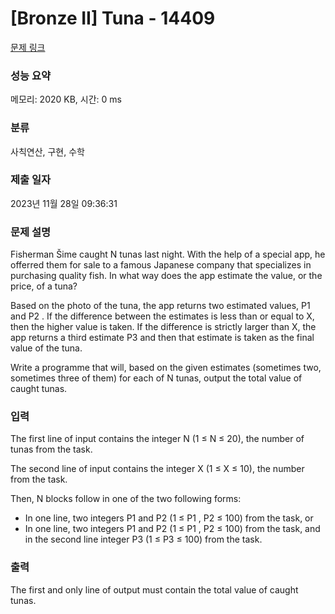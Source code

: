 # [Bronze II] Tuna - 14409 

[문제 링크](https://www.acmicpc.net/problem/14409) 

### 성능 요약

메모리: 2020 KB, 시간: 0 ms

### 분류

사칙연산, 구현, 수학

### 제출 일자

2023년 11월 28일 09:36:31

### 문제 설명

<p>Fisherman Šime caught N tunas last night. With the help of a special app, he offerred them for sale to a famous Japanese company that specializes in purchasing quality fish. In what way does the app estimate the value, or the price, of a tuna?</p>

<p>Based on the photo of the tuna, the app returns two estimated values, P1 and P2 . If the difference between the estimates is less than or equal to X, then the higher value is taken. If the difference is strictly larger than X, the app returns a third estimate P3 and then that estimate is taken as the final value of the tuna.</p>

<p>Write a programme that will, based on the given estimates (sometimes two, sometimes three of them) for each of N tunas, output the total value of caught tunas.</p>

### 입력 

 <p>The first line of input contains the integer N (1 ≤ N ≤ 20), the number of tunas from the task.</p>

<p>The second line of input contains the integer X (1 ≤ X ≤ 10), the number from the task.</p>

<p>Then, N blocks follow in one of the two following forms:</p>

<ul>
	<li>In one line, two integers P1 and P2 (1 ≤ P1 , P2 ≤ 100) from the task, or</li>
	<li>In one line, two integers P1 and P2 (1 ≤ P1 , P2 ≤ 100) from the task, and in the second line integer P3 (1 ≤ P3 ≤ 100) from the task.</li>
</ul>

### 출력 

 <p>The first and only line of output must contain the total value of caught tunas.</p>

